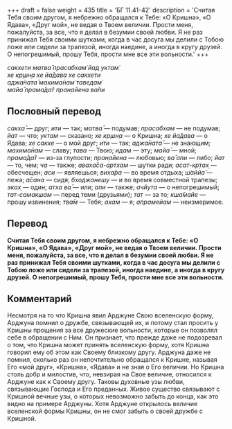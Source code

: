 +++
draft = false
weight = 435
title = 'БГ 11.41-42'
description = 'Считая Тебя своим другом, я небрежно обращался к Тебе: «О Кришна», «О Ядава», «Друг мой», не ведая о Твоем величии. Прости меня, пожалуйста, за все, что я делал в безумии своей любви. Я не раз принижал Тебя своими шутками, когда в час досуга мы делили с Тобою ложе или сидели за трапезой, иногда наедине, а иногда в кругу друзей. О непогрешимый, прошу Тебя, прости мне все эти вольности.'
+++

_сакхети матва̄ прасабхам̇ йад уктам̇  
хе кр̣шн̣а хе йа̄дава хе сакхети  
аджа̄ната̄ махима̄нам̇ таведам̇  
майа̄ прама̄да̄т пран̣айена ва̄пи_

## Пословный перевод

_сакха̄_ — друг; _ити_ — так; _матва̄_ — подумав; _прасабхам_ — не подумав; _йат_ — что; _уктам_ — сказано; _хе_ _кр̣шн̣а_ — о Кришна; _хе_ _йа̄дава_ — о Ядава; _хе_ _сакхе_ — о мой друг; _ити_ — так; _аджа̄ната̄_ — не знающим; _махима̄нам_ — славу; _тава_ — Твою; _идам_ — эту; _майа̄_ — мной; _прама̄да̄т_ — из-за глупости; _пран̣айена_ — любовью; _ва̄_ _апи_ — либо; _йат_ — то, чем; _ча_ — также; _аваха̄са_\-_артхам_ — шутки ради; _асат_\-_кр̣тах̣_ — обесчещен; _аси_ — являешься; _виха̄ра_ — во время отдыха; _ш́аййа̄_ — лежа; _а̄сана_ — сидя; _бходжанешу_ — и во время совместной трапезы; _эках̣_ — один; _атха_ _ва̄_ — или; _апи_ — также; _ачйута_ — о непогрешимый; _тат_\-_самакшам_ — перед теми (друзьями); _тат_ — за то; _кша̄майе_ — прошу извинения; _тва̄м_ — Тебя; _ахам_ — я; _апрамейам_ — неизмеримое.

## Перевод

**Считая Тебя своим другом, я небрежно обращался к Тебе: «О Кришна», «О Ядава», «Друг мой», не ведая о Твоем величии. Прости меня, пожалуйста, за все, что я делал в безумии своей любви. Я не раз принижал Тебя своими шутками, когда в час досуга мы делили с Тобою ложе или сидели за трапезой, иногда наедине, а иногда в кругу друзей. О непогрешимый, прошу Тебя, прости мне все эти вольности.**

## Комментарий

Несмотря на то что Кришна явил Арджуне Свою вселенскую форму, Арджуна помнил о дружбе, связывающей их, и потому стал просить у Кришны прощения за все дружеские вольности, которые он позволял себе в обращении с Ним. Он признает, что прежде даже не подозревал о том, что Кришна может принять вселенскую форму, хотя Кришна говорил ему об этом как Своему близкому другу. Арджуна даже не помнил, сколько раз он непочтительно обращался к Кришне, называя Его «мой друг», «Кришна», «Ядава» и не зная о Его величии. Но Кришна столь добр и милостив, что, невзирая на Свое величие, относился к Арджуне как к Своему другу. Таковы духовные узы любви, связывающие Господа и Его преданных. Живое существо связывают с Кришной вечные узы, о которых невозможно забыть до конца, как это видно на примере Арджуны. Хотя Арджуне открылось величие вселенской формы Кришны, он не смог забыть о своей дружбе с Кришной.
